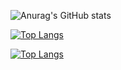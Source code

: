![Anurag's GitHub stats](https://github-readme-stats.vercel.app/api?username=HelloArtty&show_icons=true&theme=dracula)

[![Top Langs](https://github-readme-stats.vercel.app/api/top-langs/?username=HelloArtty&hide=javascript,html)](https://github.com/anuraghazra/github-readme-stats)

[![Top Langs](https://github-readme-stats.vercel.app/api/top-langs/?username=HelloArtty&langs_count=8)](https://github.com/anuraghazra/github-readme-stats)
